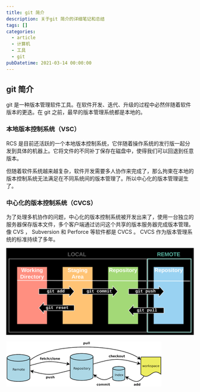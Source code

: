 ```yaml
---
title: git 简介
description: 关于git 简介的详细笔记和总结
tags: []
categories:
  - article
  - 计算机
  - 工具
  - git
pubDatetime: 2021-03-14 00:00:00
---
```


## git 简介

git 是一种版本管理软件工具。在软件开发、迭代、升级的过程中必然伴随着软件版本的更迭。在 git 之前，最早的版本管理系统都是本地的。

### 本地版本控制系统（VSC）

RCS 是目前还活跃的一个本地版本控制系统，它伴随着操作系统的发行版一起分发到具体的机器上。它将文件的不同补丁保存在磁盘中，使得我们可以回退到任意版本。

但随着软件系统越来越复杂，软件开发需要多人协作来完成了，那么拘束在本地的版本控制系统无法满足在不同系统间的版本管理了。所以中心化的版本管理诞生了。

### 中心化的版本控制系统（CVCS）

为了处理多机协作的问题，中心化的版本控制系统被开发出来了，使用一台独立的服务器保存版本文件，多个客户端通过访问这个共享的版本服务器完成版本管理。像 CVS ， Subversion 和 Perforce 等软件都是 CVCS 。 CVCS 作为版本管理系统的标准持续了多年。

![picture 1](../../../../../assets/images/0ec01f8a271a49a67b3ad21c1e95c52f56b3b8f3a3e65eb5740d7fbf9f899ed6.png)  

![picture 2](../../../../../assets/images/539cd4d36127bff948a55f71ba6efe2acaba9c1dd4b4703da9314f4879b73517.png)  

